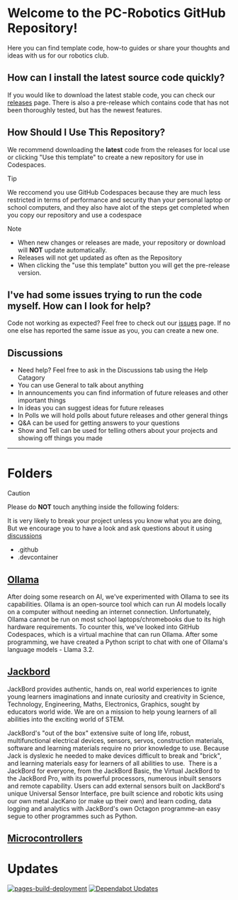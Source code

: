 # Welcome to the PC-Robotics GitHub Repository!
Here you can find template code, how-to guides or share your thoughts and ideas with us for our robotics club.

## How can I install the latest source code quickly?
If you would like to download the latest stable code, you can check our [releases](https://github.com/ArthurB26/PC-robotics/releases) page. There is also a pre-release which contains code that has not been thoroughly tested, but has the newest features.

## How Should I Use This Repository?
We recommend downloading the **latest** code from the releases for local use or clicking "Use this template" to create a new repository for use in Codespaces. 

> [!TIP]
> We reccomend you use GitHub Codespaces because they are much less restricted in terms of performance and security than your personal laptop or school computers, and they also have alot of the steps get completed when you copy our repository and use a codespace

> [!NOTE]
> - When new changes or releases are made, your repository or download will **NOT** update automatically.  
> - Releases will not get updated as often as the Repository  
> - When clicking the "use this template" button you will get the pre-release version.

## I've had some issues trying to run the code myself. How can I look for help?
Code not working as expected? Feel free to check out our [issues](https://github.com/ArthurB26/PC-robotics/issues) page. If no one else has reported the same issue as you, you can create a new one.

## Discussions

- Need help? Feel free to ask in the Discussions tab using the Help Catagory
- You can use General to talk about anything
- In announcements you can find information of future releases and other important things
- In ideas you can suggest ideas for future releases
- In Polls we will hold polls about future releases and other general things
- Q&A can be used for getting answers to your questions
- Show and Tell can be used for telling others about your projects and showing off things you made
---

# Folders
> [!CAUTION]
> Please do **NOT** touch anything inside the following folders:
> 
> It is very likely to break your project unless you know what you are doing, But we encourage you to have a look and ask questions about it using [discussions](https://github.com/ArthurB26/PC-robotics/discussions)
> - .github
> - .devcontainer

## [Ollama](https://github.com/ArthurB26/PC-robotics/tree/main/Ollama)
After doing some research on AI, we've experimented with Ollama to see its capabilities. Ollama is an open-source tool which can run AI models locally on a computer without needing an internet connection. Unfortunately, Ollama cannot be run on most school laptops/chromebooks due to its high hardware requirements. To counter this, we've looked into GitHub Codespaces, which is a virtual machine that can run Ollama. After some programming, we have created a Python script to chat with one of Ollama's language models - Llama 3.2.

## [Jackbord](https://github.com/ArthurB26/PC-robotics/tree/main/Jackbord)
JackBord provides authentic, hands on, real world experiences to ignite young learners imaginations and innate curiosity and creativity in Science, Technology, Engineering, Maths, Electronics, Graphics, sought by educators world wide. We are on a mission to help young learners of all abilities into the exciting world of STEM.
 
JackBord's "out of the box" extensive suite of long life, robust, multifunctional electrical devices, sensors, servos, construction materials, software and learning materials require no prior knowledge to use. 
Because Jack is dyslexic he needed to make devices difficult to break and "brick",  and learning materials easy for learners of all abilities to use.
​
There is a JackBord for everyone, from the JackBord Basic, the Virtual JackBord to the JackBord Pro, with its powerful processors, numerous inbuilt sensors and remote capability.
Users can add external sensors built on JackBord's unique Universal Sensor Interface, pre built science and robotic kits using our own metal JacKano (or make up their own) and learn coding, data logging and analytics with JackBord's own Octagon programme-an easy segue to other programmes such as Python. 

## [Microcontrollers](https://github.com/ArthurB26/PC-robotics/tree/main/Microcontrollers)

# Updates
[![pages-build-deployment](https://github.com/ArthurB26/PC-robotics/actions/workflows/pages/pages-build-deployment/badge.svg)](https://github.com/ArthurB26/PC-robotics/actions/workflows/pages/pages-build-deployment)
[![Dependabot Updates](https://github.com/ArthurB26/PC-robotics/actions/workflows/dependabot/dependabot-updates/badge.svg)](https://github.com/ArthurB26/PC-robotics/actions/workflows/dependabot/dependabot-updates)
